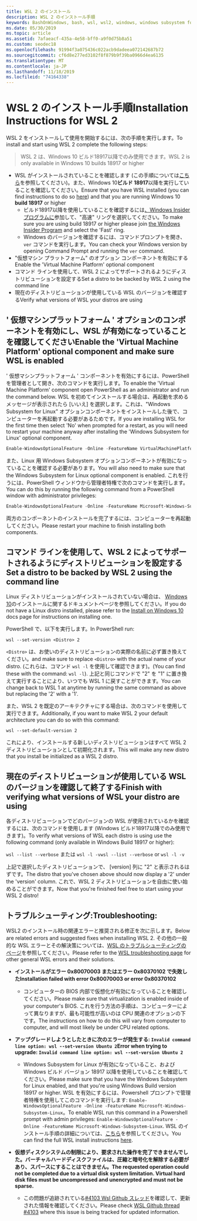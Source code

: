 ```yaml
---
title: WSL 2 のインストール
description: WSL 2 のインストール手順
keywords: BashOnWindows, bash, wsl, wsl2, windows, windows subsystem for linux, windowssubsystem, ubuntu, debian, suse, windows 10, インストール
ms.date: 05/30/2019
ms.topic: article
ms.assetid: 7afaeacf-435a-4e58-bff0-a9f0d75b8a51
ms.custom: seodec18
ms.openlocfilehash: 91994f3a075436c022acb9dadeea072142687b72
ms.sourcegitcommit: cf6d8e277ed3102f8f879b9f39ba0966d4ea6135
ms.translationtype: MT
ms.contentlocale: ja-JP
ms.lasthandoff: 11/18/2019
ms.locfileid: "74164338"
---
```

# <a name="installation-instructions-for-wsl-2"></a><span data-ttu-id="24b1c-104">WSL 2 のインストール手順</span><span class="sxs-lookup"><span data-stu-id="24b1c-104">Installation Instructions for WSL 2</span></span>

<span data-ttu-id="24b1c-105">WSL 2 をインストールして使用を開始するには、次の手順を実行します。</span><span class="sxs-lookup"><span data-stu-id="24b1c-105">To install and start using WSL 2 complete the following steps:</span></span>

> <span data-ttu-id="24b1c-106">WSL 2 は、Windows 10 ビルド18917以降でのみ使用できます。</span><span class="sxs-lookup"><span data-stu-id="24b1c-106">WSL 2 is only available in Windows 10 builds 18917 or higher</span></span>

- <span data-ttu-id="24b1c-107">WSL がインストールされていることを確認します (この手順については[こちら](./install-win10.md)を参照してください)。また、Windows 10**ビルド 18917**以降を実行していることを確認してください。</span><span class="sxs-lookup"><span data-stu-id="24b1c-107">Ensure that you have WSL installed (you can find instructions to do so [here](./install-win10.md)) and that you are running Windows 10 **build 18917** or higher</span></span>
   - <span data-ttu-id="24b1c-108">ビルド18917以降を使用していることを確認するには[、Windows Insider プログラムに](https://insider.windows.com/en-us/)参加して、"高速" リングを選択してください。</span><span class="sxs-lookup"><span data-stu-id="24b1c-108">To make sure you are using build 18917 or higher please join [the Windows Insider Program](https://insider.windows.com/en-us/) and select the 'Fast' ring.</span></span> 
   - <span data-ttu-id="24b1c-109">Windows のバージョンを確認するには、コマンドプロンプトを開き、`ver` コマンドを実行します。</span><span class="sxs-lookup"><span data-stu-id="24b1c-109">You can check your Windows version by opening Command Prompt and running the `ver` command.</span></span>
- <span data-ttu-id="24b1c-110">"仮想マシン プラットフォーム" のオプション コンポーネントを有効にする</span><span class="sxs-lookup"><span data-stu-id="24b1c-110">Enable the 'Virtual Machine Platform' optional component</span></span>
- <span data-ttu-id="24b1c-111">コマンド ラインを使用して、WSL 2 によってサポートされるようにディストリビューションを設定する</span><span class="sxs-lookup"><span data-stu-id="24b1c-111">Set a distro to be backed by WSL 2 using the command line</span></span>
- <span data-ttu-id="24b1c-112">現在のディストリビューションが使用している WSL のバージョンを確認する</span><span class="sxs-lookup"><span data-stu-id="24b1c-112">Verify what versions of WSL your distros are using</span></span>

## <a name="enable-the-virtual-machine-platform-optional-component-and-make-sure-wsl-is-enabled"></a><span data-ttu-id="24b1c-113">' 仮想マシンプラットフォーム ' オプションのコンポーネントを有効にし、WSL が有効になっていることを確認してください</span><span class="sxs-lookup"><span data-stu-id="24b1c-113">Enable the 'Virtual Machine Platform' optional component and make sure WSL is enabled</span></span>

<span data-ttu-id="24b1c-114">' 仮想マシンプラットフォーム ' コンポーネントを有効にするには、PowerShell を管理者として開き、次のコマンドを実行します。</span><span class="sxs-lookup"><span data-stu-id="24b1c-114">To enable the 'Virtual Machine Platform' component open PowerShell as an administrator and run the command below.</span></span> <span data-ttu-id="24b1c-115">WSL を初めてインストールする場合は、再起動を求めるメッセージが表示されたら [いいえ] を選択します。これは、"Windows Subsystem for Linux" オプションコンポーネントをインストールした後で、コンピューターを再起動する必要があるためです。</span><span class="sxs-lookup"><span data-stu-id="24b1c-115">If you are installing WSL for the first time then select 'No' when prompted for a restart, as you will need to restart your machine anyway after installing the 'Windows Subsystem for Linux' optional component.</span></span>

```powershell
Enable-WindowsOptionalFeature -Online -FeatureName VirtualMachinePlatform
```

<span data-ttu-id="24b1c-116">また、Linux 用 Windows Subsystem オプションコンポーネントが有効になっていることを確認する必要があります。</span><span class="sxs-lookup"><span data-stu-id="24b1c-116">You will also need to make sure that the Windows Subsystem for Linux optional component is enabled.</span></span> <span data-ttu-id="24b1c-117">これを行うには、PowerShell ウィンドウから管理者特権で次のコマンドを実行します。</span><span class="sxs-lookup"><span data-stu-id="24b1c-117">You can do this by running the following command from a PowerShell window with administrator privileges:</span></span> 

```powershell
Enable-WindowsOptionalFeature -Online -FeatureName Microsoft-Windows-Subsystem-Linux
```

<span data-ttu-id="24b1c-118">両方のコンポーネントのインストールを完了するには、コンピューターを再起動してください。</span><span class="sxs-lookup"><span data-stu-id="24b1c-118">Please restart your machine to finish installing both components.</span></span>


## <a name="set-a-distro-to-be-backed-by-wsl-2-using-the-command-line"></a><span data-ttu-id="24b1c-119">コマンド ラインを使用して、WSL 2 によってサポートされるようにディストリビューションを設定する</span><span class="sxs-lookup"><span data-stu-id="24b1c-119">Set a distro to be backed by WSL 2 using the command line</span></span>

<span data-ttu-id="24b1c-120">Linux ディストリビューションがインストールされていない場合は、 [Windows 10](./install-win10.md#install-your-linux-distribution-of-choice)のインストールに関するドキュメントページを参照してください。</span><span class="sxs-lookup"><span data-stu-id="24b1c-120">If you do not have a Linux distro installed, please refer to the [Install on Windows 10](./install-win10.md#install-your-linux-distribution-of-choice) docs page for instructions on installing one.</span></span> 

<span data-ttu-id="24b1c-121">PowerShell で、以下を実行します。</span><span class="sxs-lookup"><span data-stu-id="24b1c-121">In PowerShell run:</span></span>

`wsl --set-version <Distro> 2`

<span data-ttu-id="24b1c-122">`<Distro>` は、お使いのディストリビューションの実際の名前に必ず置き換えてください。</span><span class="sxs-lookup"><span data-stu-id="24b1c-122">and make sure to replace `<Distro>` with the actual name of your distro.</span></span> <span data-ttu-id="24b1c-123">(これらは、コマンド `wsl -l` を使用して確認できます)。</span><span class="sxs-lookup"><span data-stu-id="24b1c-123">(You can find these with the command: `wsl -l`).</span></span> <span data-ttu-id="24b1c-124">上記と同じコマンドで "2" を "1" に置き換えて実行することにより、いつでも WSL 1 に戻すことができます。</span><span class="sxs-lookup"><span data-stu-id="24b1c-124">You can change back to WSL 1 at anytime by running the same command as above but replacing the '2' with a '1'.</span></span>

<span data-ttu-id="24b1c-125">また、WSL 2 を既定のアーキテクチャにする場合は、次のコマンドを使用して実行できます。</span><span class="sxs-lookup"><span data-stu-id="24b1c-125">Additionally, if you want to make WSL 2 your default architecture you can do so with this command:</span></span>

`wsl --set-default-version 2`

<span data-ttu-id="24b1c-126">これにより、インストールする新しいディストリビューションはすべて WSL 2 ディストリビューションとして初期化されます。</span><span class="sxs-lookup"><span data-stu-id="24b1c-126">This will make any new distro that you install be initialized as a WSL 2 distro.</span></span>

## <a name="finish-with-verifying-what-versions-of-wsl-your-distro-are-using"></a><span data-ttu-id="24b1c-127">現在のディストリビューションが使用している WSL のバージョンを確認して終了する</span><span class="sxs-lookup"><span data-stu-id="24b1c-127">Finish with verifying what versions of WSL your distro are using</span></span>

<span data-ttu-id="24b1c-128">各ディストリビューションでどのバージョンの WSL が使用されているかを確認するには、次のコマンドを使用します (Windows ビルド18917以降でのみ使用できます)。</span><span class="sxs-lookup"><span data-stu-id="24b1c-128">To verify what versions of WSL each distro is using use the following command (only available in Windows Build 18917 or higher):</span></span>

<span data-ttu-id="24b1c-129">`wsl --list --verbose` または `wsl -l -v`</span><span class="sxs-lookup"><span data-stu-id="24b1c-129">`wsl --list --verbose` or `wsl -l -v`</span></span>

<span data-ttu-id="24b1c-130">上記で選択したディストリビューションで、 [version] 列に "2" と表示されるはずです。</span><span class="sxs-lookup"><span data-stu-id="24b1c-130">The distro that you've chosen above should now display a '2' under the 'version' column.</span></span> <span data-ttu-id="24b1c-131">これで、WSL 2 ディストリビューションを自由に使い始めることができます。</span><span class="sxs-lookup"><span data-stu-id="24b1c-131">Now that you're finished feel free to start using your WSL 2 distro!</span></span> 

## <a name="troubleshooting"></a><span data-ttu-id="24b1c-132">トラブルシューティング:</span><span class="sxs-lookup"><span data-stu-id="24b1c-132">Troubleshooting:</span></span> 

<span data-ttu-id="24b1c-133">WSL2 のインストール時の関連エラーと推奨される修正を次に示します。</span><span class="sxs-lookup"><span data-stu-id="24b1c-133">Below are related errors and suggested fixes when installing WSL 2.</span></span> <span data-ttu-id="24b1c-134">その他の一般的な WSL エラーとその解決策については、[WSL のトラブルシューティングのページ](troubleshooting.md)を参照してください。</span><span class="sxs-lookup"><span data-stu-id="24b1c-134">Please refer to the [WSL troubleshooting page](troubleshooting.md) for other general WSL errors and their solutions.</span></span>

* <span data-ttu-id="24b1c-135">**インストールがエラー 0x80070003 またはエラー 0x80370102 で失敗した**</span><span class="sxs-lookup"><span data-stu-id="24b1c-135">**Installation failed with error 0x80070003 or error 0x80370102**</span></span>
    * <span data-ttu-id="24b1c-136">コンピューターの BIOS 内部で仮想化が有効になっていることを確認してください。</span><span class="sxs-lookup"><span data-stu-id="24b1c-136">Please make sure that virtualization is enabled inside of your computer's BIOS.</span></span> <span data-ttu-id="24b1c-137">これを行う方法の手順は、コンピューターによって異なりますが、最も可能性が高いのは CPU 関連のオプションの下です。</span><span class="sxs-lookup"><span data-stu-id="24b1c-137">The instructions on how to do this will vary from computer to computer, and will most likely be under CPU related options.</span></span>
   
* <span data-ttu-id="24b1c-138">**アップグレードしようとしたときに次のエラーが発生する: `Invalid command line option: wsl --set-version Ubuntu 2`**</span><span class="sxs-lookup"><span data-stu-id="24b1c-138">**Error when trying to upgrade: `Invalid command line option: wsl --set-version Ubuntu 2`**</span></span>
    * <span data-ttu-id="24b1c-139">Windows Subsystem for Linux が有効になっていること、および Windows ビルド バージョン 18917 以降を使用していることを確認してください。</span><span class="sxs-lookup"><span data-stu-id="24b1c-139">Please make sure that you have the Windows Subsystem for Linux enabled, and that you're using Windows Build version 18917 or higher.</span></span> <span data-ttu-id="24b1c-140">WSL を有効にするには、Powershell プロンプトで管理者特権を使用してこのコマンドを実行します: `Enable-WindowsOptionalFeature -Online -FeatureName Microsoft-Windows-Subsystem-Linux`。</span><span class="sxs-lookup"><span data-stu-id="24b1c-140">To enable WSL run this command in a Powershell prompt with admin privileges: `Enable-WindowsOptionalFeature -Online -FeatureName Microsoft-Windows-Subsystem-Linux`.</span></span> <span data-ttu-id="24b1c-141">WSL のインストール手順の詳細については、[こちら](./install-win10.md)を参照してください。</span><span class="sxs-lookup"><span data-stu-id="24b1c-141">You can find the full WSL install instructions [here](./install-win10.md).</span></span>

* <span data-ttu-id="24b1c-142">**仮想ディスクシステムの制限により、要求された操作を完了できませんでした。バーチャルハードディスクファイルは、圧縮と暗号化を解除する必要があり、スパースにすることはできません。**</span><span class="sxs-lookup"><span data-stu-id="24b1c-142">**The requested operation could not be completed due to a virtual disk system limitation. Virtual hard disk files must be uncompressed and unencrypted and must not be sparse.**</span></span>
    * <span data-ttu-id="24b1c-143">この問題が追跡されている[#4103 Wsl Github スレッド](https://github.com/microsoft/WSL/issues/4103)を確認して、更新された情報を確認してください。</span><span class="sxs-lookup"><span data-stu-id="24b1c-143">Please check [WSL Github thread #4103](https://github.com/microsoft/WSL/issues/4103) where this issue is being tracked for updated information.</span></span>